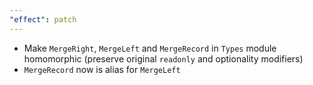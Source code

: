 ```yaml
---
"effect": patch
---
```


- Make `MergeRight`, `MergeLeft` and `MergeRecord` in `Types` module homomorphic (preserve original `readonly` and optionality modifiers)
- `MergeRecord` now is alias for `MergeLeft`
